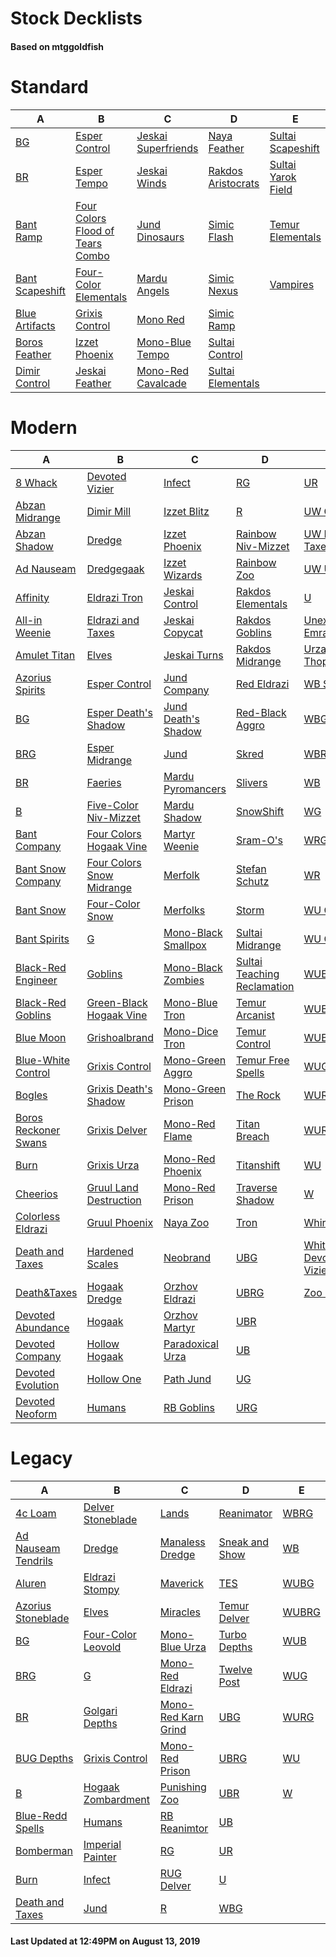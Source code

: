 # Stock Decklists
#### Based on mtggoldfish


# Standard

|                                A                                 |                                                 B                                                  |                                    C                                     |                                   D                                    |                                   E                                    |
|------------------------------------------------------------------|----------------------------------------------------------------------------------------------------|--------------------------------------------------------------------------|------------------------------------------------------------------------|------------------------------------------------------------------------|
|[BG](./mtggoldfish/Standard/decks/BG.md)                          |[Esper Control](./mtggoldfish/Standard/decks/Esper_Control.md)                                      |[Jeskai Superfriends](./mtggoldfish/Standard/decks/Jeskai_Superfriends.md)|[Naya Feather](./mtggoldfish/Standard/decks/Naya_Feather.md)            |[Sultai Scapeshift](./mtggoldfish/Standard/decks/Sultai_Scapeshift.md)  |
|[BR](./mtggoldfish/Standard/decks/BR.md)                          |[Esper Tempo](./mtggoldfish/Standard/decks/Esper_Tempo.md)                                          |[Jeskai Winds](./mtggoldfish/Standard/decks/Jeskai_Winds.md)              |[Rakdos Aristocrats](./mtggoldfish/Standard/decks/Rakdos_Aristocrats.md)|[Sultai Yarok Field](./mtggoldfish/Standard/decks/Sultai_Yarok_Field.md)|
|[Bant Ramp](./mtggoldfish/Standard/decks/Bant_Ramp.md)            |[Four Colors Flood of Tears Combo](./mtggoldfish/Standard/decks/Four_Colors_Flood_of_Tears_Combo.md)|[Jund Dinosaurs](./mtggoldfish/Standard/decks/Jund_Dinosaurs.md)          |[Simic Flash](./mtggoldfish/Standard/decks/Simic_Flash.md)              |[Temur Elementals](./mtggoldfish/Standard/decks/Temur_Elementals.md)    |
|[Bant Scapeshift](./mtggoldfish/Standard/decks/Bant_Scapeshift.md)|[Four-Color Elementals](./mtggoldfish/Standard/decks/Four-Color_Elementals.md)                      |[Mardu Angels](./mtggoldfish/Standard/decks/Mardu_Angels.md)              |[Simic Nexus](./mtggoldfish/Standard/decks/Simic_Nexus.md)              |[Vampires](./mtggoldfish/Standard/decks/Vampires.md)                    |
|[Blue Artifacts](./mtggoldfish/Standard/decks/Blue_Artifacts.md)  |[Grixis Control](./mtggoldfish/Standard/decks/Grixis_Control.md)                                    |[Mono Red](./mtggoldfish/Standard/decks/Mono_Red.md)                      |[Simic Ramp](./mtggoldfish/Standard/decks/Simic_Ramp.md)                |                                                                        |
|[Boros Feather](./mtggoldfish/Standard/decks/Boros_Feather.md)    |[Izzet Phoenix](./mtggoldfish/Standard/decks/Izzet_Phoenix.md)                                      |[Mono-Blue Tempo](./mtggoldfish/Standard/decks/Mono-Blue_Tempo.md)        |[Sultai Control](./mtggoldfish/Standard/decks/Sultai_Control.md)        |                                                                        |
|[Dimir Control](./mtggoldfish/Standard/decks/Dimir_Control.md)    |[Jeskai Feather](./mtggoldfish/Standard/decks/Jeskai_Feather.md)                                    |[Mono-Red Cavalcade](./mtggoldfish/Standard/decks/Mono-Red_Cavalcade.md)  |[Sultai Elementals](./mtggoldfish/Standard/decks/Sultai_Elementals.md)  |                                                                        |


# Modern

|                                    A                                     |                                         B                                          |                                   C                                    |                                           D                                            |                                          E                                           |
|--------------------------------------------------------------------------|------------------------------------------------------------------------------------|------------------------------------------------------------------------|----------------------------------------------------------------------------------------|--------------------------------------------------------------------------------------|
|[8 Whack](./mtggoldfish/Modern/decks/8_Whack.md)                          |[Devoted Vizier](./mtggoldfish/Modern/decks/Devoted_Vizier.md)                      |[Infect](./mtggoldfish/Modern/decks/Infect.md)                          |[RG](./mtggoldfish/Modern/decks/RG.md)                                                  |[UR](./mtggoldfish/Modern/decks/UR.md)                                                |
|[Abzan Midrange](./mtggoldfish/Modern/decks/Abzan_Midrange.md)            |[Dimir Mill](./mtggoldfish/Modern/decks/Dimir_Mill.md)                              |[Izzet Blitz](./mtggoldfish/Modern/decks/Izzet_Blitz.md)                |[R](./mtggoldfish/Modern/decks/R.md)                                                    |[UW Control](./mtggoldfish/Modern/decks/UW_Control.md)                                |
|[Abzan Shadow](./mtggoldfish/Modern/decks/Abzan_Shadow.md)                |[Dredge](./mtggoldfish/Modern/decks/Dredge.md)                                      |[Izzet Phoenix](./mtggoldfish/Modern/decks/Izzet_Phoenix.md)            |[Rainbow Niv-Mizzet](./mtggoldfish/Modern/decks/Rainbow_Niv-Mizzet.md)                  |[UW Death & Taxes](./mtggoldfish/Modern/decks/UW_Death_&_Taxes.md)                    |
|[Ad Nauseam](./mtggoldfish/Modern/decks/Ad_Nauseam.md)                    |[Dredgegaak](./mtggoldfish/Modern/decks/Dredgegaak.md)                              |[Izzet Wizards](./mtggoldfish/Modern/decks/Izzet_Wizards.md)            |[Rainbow Zoo](./mtggoldfish/Modern/decks/Rainbow_Zoo.md)                                |[UW Urza](./mtggoldfish/Modern/decks/UW_Urza.md)                                      |
|[Affinity](./mtggoldfish/Modern/decks/Affinity.md)                        |[Eldrazi Tron](./mtggoldfish/Modern/decks/Eldrazi_Tron.md)                          |[Jeskai Control](./mtggoldfish/Modern/decks/Jeskai_Control.md)          |[Rakdos Elementals](./mtggoldfish/Modern/decks/Rakdos_Elementals.md)                    |[U](./mtggoldfish/Modern/decks/U.md)                                                  |
|[All-in Weenie](./mtggoldfish/Modern/decks/All-in_Weenie.md)              |[Eldrazi and Taxes](./mtggoldfish/Modern/decks/Eldrazi_and_Taxes.md)                |[Jeskai Copycat](./mtggoldfish/Modern/decks/Jeskai_Copycat.md)          |[Rakdos Goblins](./mtggoldfish/Modern/decks/Rakdos_Goblins.md)                          |[Unexpected Emrakul](./mtggoldfish/Modern/decks/Unexpected_Emrakul.md)                |
|[Amulet Titan](./mtggoldfish/Modern/decks/Amulet_Titan.md)                |[Elves](./mtggoldfish/Modern/decks/Elves.md)                                        |[Jeskai Turns](./mtggoldfish/Modern/decks/Jeskai_Turns.md)              |[Rakdos Midrange](./mtggoldfish/Modern/decks/Rakdos_Midrange.md)                        |[Urza ThopterSword](./mtggoldfish/Modern/decks/Urza_ThopterSword.md)                  |
|[Azorius Spirits](./mtggoldfish/Modern/decks/Azorius_Spirits.md)          |[Esper Control](./mtggoldfish/Modern/decks/Esper_Control.md)                        |[Jund Company](./mtggoldfish/Modern/decks/Jund_Company.md)              |[Red Eldrazi](./mtggoldfish/Modern/decks/Red_Eldrazi.md)                                |[WB Smallpox](./mtggoldfish/Modern/decks/WB_Smallpox.md)                              |
|[BG](./mtggoldfish/Modern/decks/BG.md)                                    |[Esper Death's Shadow](./mtggoldfish/Modern/decks/Esper_Death's_Shadow.md)          |[Jund Death's Shadow](./mtggoldfish/Modern/decks/Jund_Death's_Shadow.md)|[Red-Black Aggro](./mtggoldfish/Modern/decks/Red-Black_Aggro.md)                        |[WBG](./mtggoldfish/Modern/decks/WBG.md)                                              |
|[BRG](./mtggoldfish/Modern/decks/BRG.md)                                  |[Esper Midrange](./mtggoldfish/Modern/decks/Esper_Midrange.md)                      |[Jund](./mtggoldfish/Modern/decks/Jund.md)                              |[Skred](./mtggoldfish/Modern/decks/Skred.md)                                            |[WBR](./mtggoldfish/Modern/decks/WBR.md)                                              |
|[BR](./mtggoldfish/Modern/decks/BR.md)                                    |[Faeries](./mtggoldfish/Modern/decks/Faeries.md)                                    |[Mardu Pyromancers](./mtggoldfish/Modern/decks/Mardu_Pyromancers.md)    |[Slivers](./mtggoldfish/Modern/decks/Slivers.md)                                        |[WB](./mtggoldfish/Modern/decks/WB.md)                                                |
|[B](./mtggoldfish/Modern/decks/B.md)                                      |[Five-Color Niv-Mizzet](./mtggoldfish/Modern/decks/Five-Color_Niv-Mizzet.md)        |[Mardu Shadow](./mtggoldfish/Modern/decks/Mardu_Shadow.md)              |[SnowShift](./mtggoldfish/Modern/decks/SnowShift.md)                                    |[WG](./mtggoldfish/Modern/decks/WG.md)                                                |
|[Bant Company](./mtggoldfish/Modern/decks/Bant_Company.md)                |[Four Colors Hogaak Vine](./mtggoldfish/Modern/decks/Four_Colors_Hogaak_Vine.md)    |[Martyr Weenie](./mtggoldfish/Modern/decks/Martyr_Weenie.md)            |[Sram-O's](./mtggoldfish/Modern/decks/Sram-O's.md)                                      |[WRG](./mtggoldfish/Modern/decks/WRG.md)                                              |
|[Bant Snow Company](./mtggoldfish/Modern/decks/Bant_Snow_Company.md)      |[Four Colors Snow Midrange](./mtggoldfish/Modern/decks/Four_Colors_Snow_Midrange.md)|[Merfolk](./mtggoldfish/Modern/decks/Merfolk.md)                        |[Stefan Schutz](./mtggoldfish/Modern/decks/Stefan_Schutz.md)                            |[WR](./mtggoldfish/Modern/decks/WR.md)                                                |
|[Bant Snow](./mtggoldfish/Modern/decks/Bant_Snow.md)                      |[Four-Color Snow](./mtggoldfish/Modern/decks/Four-Color_Snow.md)                    |[Merfolks](./mtggoldfish/Modern/decks/Merfolks.md)                      |[Storm](./mtggoldfish/Modern/decks/Storm.md)                                            |[WU Control](./mtggoldfish/Modern/decks/WU_Control.md)                                |
|[Bant Spirits](./mtggoldfish/Modern/decks/Bant_Spirits.md)                |[G](./mtggoldfish/Modern/decks/G.md)                                                |[Mono-Black Smallpox](./mtggoldfish/Modern/decks/Mono-Black_Smallpox.md)|[Sultai Midrange](./mtggoldfish/Modern/decks/Sultai_Midrange.md)                        |[WU Quest](./mtggoldfish/Modern/decks/WU_Quest.md)                                    |
|[Black-Red Engineer](./mtggoldfish/Modern/decks/Black-Red_Engineer.md)    |[Goblins](./mtggoldfish/Modern/decks/Goblins.md)                                    |[Mono-Black Zombies](./mtggoldfish/Modern/decks/Mono-Black_Zombies.md)  |[Sultai Teaching Reclamation](./mtggoldfish/Modern/decks/Sultai_Teaching_Reclamation.md)|[WUBG](./mtggoldfish/Modern/decks/WUBG.md)                                            |
|[Black-Red Goblins](./mtggoldfish/Modern/decks/Black-Red_Goblins.md)      |[Green-Black Hogaak Vine](./mtggoldfish/Modern/decks/Green-Black_Hogaak_Vine.md)    |[Mono-Blue Tron](./mtggoldfish/Modern/decks/Mono-Blue_Tron.md)          |[Temur Arcanist](./mtggoldfish/Modern/decks/Temur_Arcanist.md)                          |[WUBRG](./mtggoldfish/Modern/decks/WUBRG.md)                                          |
|[Blue Moon](./mtggoldfish/Modern/decks/Blue_Moon.md)                      |[Grishoalbrand](./mtggoldfish/Modern/decks/Grishoalbrand.md)                        |[Mono-Dice Tron](./mtggoldfish/Modern/decks/Mono-Dice_Tron.md)          |[Temur Control](./mtggoldfish/Modern/decks/Temur_Control.md)                            |[WUB](./mtggoldfish/Modern/decks/WUB.md)                                              |
|[Blue-White Control](./mtggoldfish/Modern/decks/Blue-White_Control.md)    |[Grixis Control](./mtggoldfish/Modern/decks/Grixis_Control.md)                      |[Mono-Green Aggro](./mtggoldfish/Modern/decks/Mono-Green_Aggro.md)      |[Temur Free Spells](./mtggoldfish/Modern/decks/Temur_Free_Spells.md)                    |[WUG](./mtggoldfish/Modern/decks/WUG.md)                                              |
|[Bogles](./mtggoldfish/Modern/decks/Bogles.md)                            |[Grixis Death's Shadow](./mtggoldfish/Modern/decks/Grixis_Death's_Shadow.md)        |[Mono-Green Prison](./mtggoldfish/Modern/decks/Mono-Green_Prison.md)    |[The Rock](./mtggoldfish/Modern/decks/The_Rock.md)                                      |[WURG](./mtggoldfish/Modern/decks/WURG.md)                                            |
|[Boros Reckoner Swans](./mtggoldfish/Modern/decks/Boros_Reckoner_Swans.md)|[Grixis Delver](./mtggoldfish/Modern/decks/Grixis_Delver.md)                        |[Mono-Red Flame](./mtggoldfish/Modern/decks/Mono-Red_Flame.md)          |[Titan Breach](./mtggoldfish/Modern/decks/Titan_Breach.md)                              |[WUR](./mtggoldfish/Modern/decks/WUR.md)                                              |
|[Burn](./mtggoldfish/Modern/decks/Burn.md)                                |[Grixis Urza](./mtggoldfish/Modern/decks/Grixis_Urza.md)                            |[Mono-Red Phoenix](./mtggoldfish/Modern/decks/Mono-Red_Phoenix.md)      |[Titanshift](./mtggoldfish/Modern/decks/Titanshift.md)                                  |[WU](./mtggoldfish/Modern/decks/WU.md)                                                |
|[Cheerios](./mtggoldfish/Modern/decks/Cheerios.md)                        |[Gruul Land Destruction](./mtggoldfish/Modern/decks/Gruul_Land_Destruction.md)      |[Mono-Red Prison](./mtggoldfish/Modern/decks/Mono-Red_Prison.md)        |[Traverse Shadow](./mtggoldfish/Modern/decks/Traverse_Shadow.md)                        |[W](./mtggoldfish/Modern/decks/W.md)                                                  |
|[Colorless Eldrazi](./mtggoldfish/Modern/decks/Colorless_Eldrazi.md)      |[Gruul Phoenix](./mtggoldfish/Modern/decks/Gruul_Phoenix.md)                        |[Naya Zoo](./mtggoldfish/Modern/decks/Naya_Zoo.md)                      |[Tron](./mtggoldfish/Modern/decks/Tron.md)                                              |[Whir Prison](./mtggoldfish/Modern/decks/Whir_Prison.md)                              |
|[Death and Taxes](./mtggoldfish/Modern/decks/Death_and_Taxes.md)          |[Hardened Scales](./mtggoldfish/Modern/decks/Hardened_Scales.md)                    |[Neobrand](./mtggoldfish/Modern/decks/Neobrand.md)                      |[UBG](./mtggoldfish/Modern/decks/UBG.md)                                                |[White-Green Devoted Vizier](./mtggoldfish/Modern/decks/White-Green_Devoted_Vizier.md)|
|[Death&amp;Taxes](./mtggoldfish/Modern/decks/Death&amp;Taxes.md)          |[Hogaak Dredge](./mtggoldfish/Modern/decks/Hogaak_Dredge.md)                        |[Orzhov Eldrazi](./mtggoldfish/Modern/decks/Orzhov_Eldrazi.md)          |[UBRG](./mtggoldfish/Modern/decks/UBRG.md)                                              |[Zoo Burn](./mtggoldfish/Modern/decks/Zoo_Burn.md)                                    |
|[Devoted Abundance](./mtggoldfish/Modern/decks/Devoted_Abundance.md)      |[Hogaak](./mtggoldfish/Modern/decks/Hogaak.md)                                      |[Orzhov Martyr](./mtggoldfish/Modern/decks/Orzhov_Martyr.md)            |[UBR](./mtggoldfish/Modern/decks/UBR.md)                                                |                                                                                      |
|[Devoted Company](./mtggoldfish/Modern/decks/Devoted_Company.md)          |[Hollow Hogaak](./mtggoldfish/Modern/decks/Hollow_Hogaak.md)                        |[Paradoxical Urza](./mtggoldfish/Modern/decks/Paradoxical_Urza.md)      |[UB](./mtggoldfish/Modern/decks/UB.md)                                                  |                                                                                      |
|[Devoted Evolution](./mtggoldfish/Modern/decks/Devoted_Evolution.md)      |[Hollow One](./mtggoldfish/Modern/decks/Hollow_One.md)                              |[Path Jund](./mtggoldfish/Modern/decks/Path_Jund.md)                    |[UG](./mtggoldfish/Modern/decks/UG.md)                                                  |                                                                                      |
|[Devoted Neoform](./mtggoldfish/Modern/decks/Devoted_Neoform.md)          |[Humans](./mtggoldfish/Modern/decks/Humans.md)                                      |[RB Goblins](./mtggoldfish/Modern/decks/RB_Goblins.md)                  |[URG](./mtggoldfish/Modern/decks/URG.md)                                                |                                                                                      |


# Legacy

|                                   A                                    |                                  B                                   |                                   C                                    |                              D                               |                     E                      |
|------------------------------------------------------------------------|----------------------------------------------------------------------|------------------------------------------------------------------------|--------------------------------------------------------------|--------------------------------------------|
|[4c Loam](./mtggoldfish/Legacy/decks/4c_Loam.md)                        |[Delver Stoneblade](./mtggoldfish/Legacy/decks/Delver_Stoneblade.md)  |[Lands](./mtggoldfish/Legacy/decks/Lands.md)                            |[Reanimator](./mtggoldfish/Legacy/decks/Reanimator.md)        |[WBRG](./mtggoldfish/Legacy/decks/WBRG.md)  |
|[Ad Nauseam Tendrils](./mtggoldfish/Legacy/decks/Ad_Nauseam_Tendrils.md)|[Dredge](./mtggoldfish/Legacy/decks/Dredge.md)                        |[Manaless Dredge](./mtggoldfish/Legacy/decks/Manaless_Dredge.md)        |[Sneak and Show](./mtggoldfish/Legacy/decks/Sneak_and_Show.md)|[WB](./mtggoldfish/Legacy/decks/WB.md)      |
|[Aluren](./mtggoldfish/Legacy/decks/Aluren.md)                          |[Eldrazi Stompy](./mtggoldfish/Legacy/decks/Eldrazi_Stompy.md)        |[Maverick](./mtggoldfish/Legacy/decks/Maverick.md)                      |[TES](./mtggoldfish/Legacy/decks/TES.md)                      |[WUBG](./mtggoldfish/Legacy/decks/WUBG.md)  |
|[Azorius Stoneblade](./mtggoldfish/Legacy/decks/Azorius_Stoneblade.md)  |[Elves](./mtggoldfish/Legacy/decks/Elves.md)                          |[Miracles](./mtggoldfish/Legacy/decks/Miracles.md)                      |[Temur Delver](./mtggoldfish/Legacy/decks/Temur_Delver.md)    |[WUBRG](./mtggoldfish/Legacy/decks/WUBRG.md)|
|[BG](./mtggoldfish/Legacy/decks/BG.md)                                  |[Four-Color Leovold](./mtggoldfish/Legacy/decks/Four-Color_Leovold.md)|[Mono-Blue Urza](./mtggoldfish/Legacy/decks/Mono-Blue_Urza.md)          |[Turbo Depths](./mtggoldfish/Legacy/decks/Turbo_Depths.md)    |[WUB](./mtggoldfish/Legacy/decks/WUB.md)    |
|[BRG](./mtggoldfish/Legacy/decks/BRG.md)                                |[G](./mtggoldfish/Legacy/decks/G.md)                                  |[Mono-Red Eldrazi](./mtggoldfish/Legacy/decks/Mono-Red_Eldrazi.md)      |[Twelve Post](./mtggoldfish/Legacy/decks/Twelve_Post.md)      |[WUG](./mtggoldfish/Legacy/decks/WUG.md)    |
|[BR](./mtggoldfish/Legacy/decks/BR.md)                                  |[Golgari Depths](./mtggoldfish/Legacy/decks/Golgari_Depths.md)        |[Mono-Red Karn Grind](./mtggoldfish/Legacy/decks/Mono-Red_Karn_Grind.md)|[UBG](./mtggoldfish/Legacy/decks/UBG.md)                      |[WURG](./mtggoldfish/Legacy/decks/WURG.md)  |
|[BUG Depths](./mtggoldfish/Legacy/decks/BUG_Depths.md)                  |[Grixis Control](./mtggoldfish/Legacy/decks/Grixis_Control.md)        |[Mono-Red Prison](./mtggoldfish/Legacy/decks/Mono-Red_Prison.md)        |[UBRG](./mtggoldfish/Legacy/decks/UBRG.md)                    |[WU](./mtggoldfish/Legacy/decks/WU.md)      |
|[B](./mtggoldfish/Legacy/decks/B.md)                                    |[Hogaak Zombardment](./mtggoldfish/Legacy/decks/Hogaak_Zombardment.md)|[Punishing Zoo](./mtggoldfish/Legacy/decks/Punishing_Zoo.md)            |[UBR](./mtggoldfish/Legacy/decks/UBR.md)                      |[W](./mtggoldfish/Legacy/decks/W.md)        |
|[Blue-Redd Spells](./mtggoldfish/Legacy/decks/Blue-Redd_Spells.md)      |[Humans](./mtggoldfish/Legacy/decks/Humans.md)                        |[RB Reanimtor](./mtggoldfish/Legacy/decks/RB_Reanimtor.md)              |[UB](./mtggoldfish/Legacy/decks/UB.md)                        |                                            |
|[Bomberman](./mtggoldfish/Legacy/decks/Bomberman.md)                    |[Imperial Painter](./mtggoldfish/Legacy/decks/Imperial_Painter.md)    |[RG](./mtggoldfish/Legacy/decks/RG.md)                                  |[UR](./mtggoldfish/Legacy/decks/UR.md)                        |                                            |
|[Burn](./mtggoldfish/Legacy/decks/Burn.md)                              |[Infect](./mtggoldfish/Legacy/decks/Infect.md)                        |[RUG Delver](./mtggoldfish/Legacy/decks/RUG_Delver.md)                  |[U](./mtggoldfish/Legacy/decks/U.md)                          |                                            |
|[Death and Taxes](./mtggoldfish/Legacy/decks/Death_and_Taxes.md)        |[Jund](./mtggoldfish/Legacy/decks/Jund.md)                            |[R](./mtggoldfish/Legacy/decks/R.md)                                    |[WBG](./mtggoldfish/Legacy/decks/WBG.md)                      |                                            |



#### Last Updated at 12:49PM on August 13, 2019